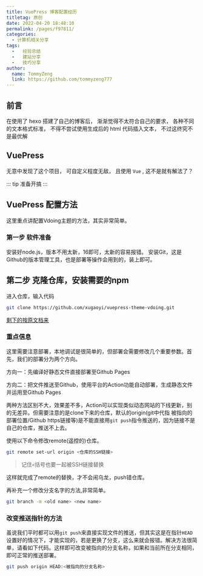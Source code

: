 ```yaml
---
title: VuePress 博客配置经历
titletag: 原创
date: 2022-04-20 18:48:10
permalink: /pages/f97811/
categories:
  - 计算机相关分享
tags:
  -   经验总结
  -   建站分享
  -   技巧分享
author:
  name: TommyZeng
  link: https://github.com/tommyzeng777
---
```

<!-- ---
title: 本站 VuePress 博客配置经历
date: 2022-04-20 19:00:00
titleTag: 原创
author:
  name: TommyZeng
permalink: /about/website/VuePressSetting/
categories:
  -   关于 本站搭建相关总结
tags:
  -   经验分享
  -   关于
article: false
sidebar: auto
--- -->

## 前言
在使用了 hexo 搭建了自己的博客后， 渐渐觉得不太符合自己的要求， 各种不同的文本格式标准， 不得不尝试使用生成后的 html 代码插入文本， 不过这终究不是最优解<!--more-->

## VuePress
无意中发现了这个项目， 可自定义程度无敌， 且使用 `Vue` , 这不是就有解法了？

::: tip
准备开搞
:::

## VuePress 配置方法

这里重点讲配置Vdoing主题的方法，其实非常简单。

### 第一步 软件准备
安装好node.js，版本不用太新，16即可，太新的容易报错。
安装Git，这是Github的版本管理工具，也是部署等操作会用到的，装上即可。

## 第二步 克隆仓库，安装需要的npm
进入仓库，输入代码

``` BASH
git clone https://github.com/xugaoyi/vuepress-theme-vdoing.git
```

[剩下的按原文档来](https://doc.xugaoyi.com/pages/793dcb/#%E5%AE%89%E8%A3%85%E5%92%8C%E5%90%AF%E5%8A%A8)


### 重点信息

这里需要注意部署，本地调试是很简单的，但部署会需要修改几个重要参数。首先，我们的部署分为两个方向。

方向一：先编译好静态文件直接部署至Github Pages

方向二：把文件推送至Github，使用平台的Action功能自动部署，生成静态文件并运用至Github Pages

两种方法区别不大，效果差不多，Action可以实现类似动态网站的下线更新，别的无差异。但需要注意的是clone下来的仓库，默认的origin(git中代指 被指向的部署位置/Github https链接等)是不能直接用```git push```指令推送的，因为链接不是自己的仓库，推送不上去。

使用以下命令修改remote(遥控的)仓库。

``` Bash
git remote set-url origin <仓库的SSH链接>
```
> 记住`<`括号也要一起被SSH链接替换

这样就完成了remote的替换，才不会闹乌龙，push错仓库。

再补充一个修改分支名字的方法,非常简单。

``` BASH
git branch -m <old name> <new name>
```

### 改变推送指针的方法

虽说我们平时都可以用`git push`来直接实现文件的推送，但其实这是在指针`HEAD`设置好的情况下，才能实现的，若是更换了分支，这么来就会报错。解决方法很简单，请看如下代码。这样即可改变被指向的分支名称，如果和当前所在分支相同，即可正常的推送部署。

``` BASH
git push origin HEAD:<被指向的分支名称>
```




